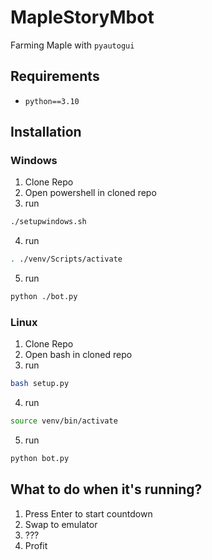 # MapleStoryMbot
Farming Maple with `pyautogui`
## Requirements
* `python==3.10`

## Installation

### Windows

1. Clone Repo
2. Open powershell in cloned repo
3. run 

```sh
./setupwindows.sh
```

4. run 

```sh
. ./venv/Scripts/activate
```

5. run 

```sh
python ./bot.py
```

### Linux

1. Clone Repo
2. Open bash in cloned repo
3. run

```sh
bash setup.py
```

4. run

```sh
source venv/bin/activate
```

5. run

```sh
python bot.py
```

## What to do when it's running?

1. Press Enter to start countdown
2. Swap to emulator
3. ???
4. Profit
